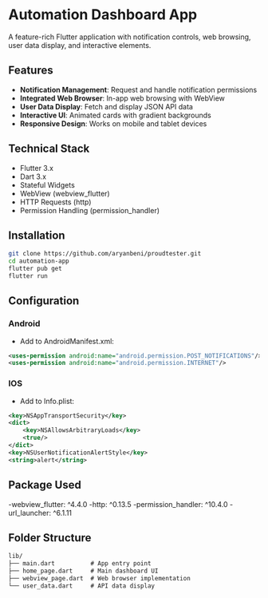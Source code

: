 # Automation Dashboard App

A feature-rich Flutter application with notification controls, web browsing, user data display, and interactive elements.

[//]: # (![App Screenshot]&#40;screenshot.png&#41; <!-- Replace with your actual screenshot -->)

## Features

- **Notification Management**: Request and handle notification permissions
- **Integrated Web Browser**: In-app web browsing with WebView
- **User Data Display**: Fetch and display JSON API data
- **Interactive UI**: Animated cards with gradient backgrounds
- **Responsive Design**: Works on mobile and tablet devices

## Technical Stack

- Flutter 3.x
- Dart 3.x
- Stateful Widgets
- WebView (webview_flutter)
- HTTP Requests (http)
- Permission Handling (permission_handler)

## Installation

```bash
git clone https://github.com/aryanbeni/proudtester.git
cd automation-app
flutter pub get
flutter run
```

## Configuration

### Android
- Add to AndroidManifest.xml:
```xml
<uses-permission android:name="android.permission.POST_NOTIFICATIONS"/>
<uses-permission android:name="android.permission.INTERNET"/>
```
### IOS
- Add to Info.plist:
```xml
<key>NSAppTransportSecurity</key>
<dict>
    <key>NSAllowsArbitraryLoads</key>
    <true/>
</dict>
<key>NSUserNotificationAlertStyle</key>
<string>alert</string>
```
## Package Used
-webview_flutter: ^4.4.0
-http: ^0.13.5
-permission_handler: ^10.4.0
-url_launcher: ^6.1.11

## Folder Structure
```xml
lib/
├── main.dart          # App entry point
├── home_page.dart     # Main dashboard UI
├── webview_page.dart  # Web browser implementation
└── user_data.dart     # API data display
```

